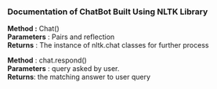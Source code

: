 ### **Documentation of ChatBot Built Using NLTK Library**

**Method :** Chat()<br/>
**Parameters** : Pairs and reflection<br/>
**Returns** : The instance of nltk.chat classes for further process<br/>

**Method** : chat.respond()<br/>
**Parameters** : query asked by user.<br/>
**Returns**: the matching answer to user query<br/>
